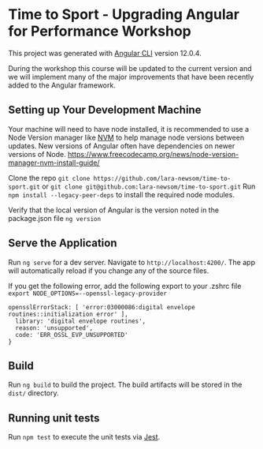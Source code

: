 # Time to Sport - Upgrading Angular for Performance Workshop

This project was generated with [Angular CLI](https://github.com/angular/angular-cli) version 12.0.4.

During the workshop this course will be updated to the current version and we will implement many of the major improvements that have been recently added to the Angular framework.

## Setting up Your Development Machine

Your machine will need to have node installed, it is recommended to use a Node Version manager like [NVM](https://github.com/nvm-sh/nvm) to help manage node versions between updates. New versions of Angular often have dependencies on newer versions of Node. 
https://www.freecodecamp.org/news/node-version-manager-nvm-install-guide/

Clone the repo `git clone https://github.com/lara-newsom/time-to-sport.git` or `git clone git@github.com:lara-newsom/time-to-sport.git`
Run `npm install --legacy-peer-deps` to install the required node modules. 

Verify that the local version of Angular is the version noted in the package.json file `ng version`

## Serve the Application

Run `ng serve` for a dev server. Navigate to `http://localhost:4200/`. The app will automatically reload if you change any of the source files.

If you get the following error, add the following export to your .zshrc file `export NODE_OPTIONS=--openssl-legacy-provider`

```
opensslErrorStack: [ 'error:03000086:digital envelope routines::initialization error' ],
  library: 'digital envelope routines',
  reason: 'unsupported',
  code: 'ERR_OSSL_EVP_UNSUPPORTED'
}
```

## Build

Run `ng build` to build the project. The build artifacts will be stored in the `dist/` directory.

## Running unit tests

Run `npm test` to execute the unit tests via [Jest](https://jestjs.io/).
